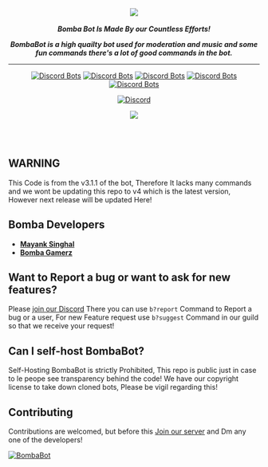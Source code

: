 <div align="center">
    <img src="https://media.discordapp.net/attachments/777029654506242048/778098362222116864/BOMBA_BOT.png" align="center">
  <br>
  <br>
    <strong> <i>Bomba Bot Is Made By our Countless Efforts!

BombaBot is a high quailty bot used for moderation and music and some fun commands there's a lot of good commands in the bot.</i></strong>
  <hr>

<!-- Bot stats-->

[![Discord Bots](https://top.gg/api/widget/status/730307957081768037.svg)](https://top.gg/bot/730307957081768037) [![Discord Bots](https://top.gg/api/widget/servers/730307957081768037.svg)](https://top.gg/bot/730307957081768037) [![Discord Bots](https://top.gg/api/widget/upvotes/730307957081768037.svg)](https://top.gg/bot/730307957081768037) [![Discord Bots](https://top.gg/api/widget/lib/730307957081768037.svg)](https://top.gg/bot/730307957081768037) [![Discord Bots](https://top.gg/api/widget/owner/730307957081768037.svg)](https://top.gg/bot/730307957081768037)

<!-- Code stats p1-->
[![Discord](https://discord.com/api/guilds/642410052770332672/embed.png)](https://discord.gg/ahKn4Dd) <a href ="https://github.com/Mayank-theDev/BombaBot">

<!-- Code stats p2-->
<a href ="http://discord.js.org"><img src = "https://img.shields.io/badge/Discord.js-Version--Stable-blue.svg?noavatar=true?style=plastic&maxAge=300"> <a href ="https://discord-akairo.github.io/">  


</a>

<br>
<br>


</div>

## WARNING
This Code is from the v3.1.1 of the bot, Therefore It lacks many commands and we wont be updating this repo to v4 which is the latest version, However next release will be updated Here!

## Bomba Developers 
- [**Mayank Singhal**](https://github.com/Mayank-theDev)
- [**Bomba Gamerz**](https://github.com/Bombagamerz)


## Want to Report a bug or want to ask for new features?
Please [join our Discord](https://discord.gg/ahKn4Dd) There you can use ``b?report`` Command to Report a bug or a user, For new Feature request use ``b?suggest`` Command in our guild so that we receive your request!

## Can I self-host BombaBot?
Self-Hosting BombaBot is strictly Prohibited, This repo is public just in case to le peope see transparency behind the code! We have our copyright license to take down cloned bots, Please be vigil regarding this!

## Contributing
Contributions are welcomed, but before this [Join our server](https://discord.gg/ahKn4Dd) and Dm any one of the developers!

<a href="https://top.gg/bot/730307957081768037">
    <img src="https://top.gg/api/widget/730307957081768037.svg" alt="BombaBot" />
</a>
